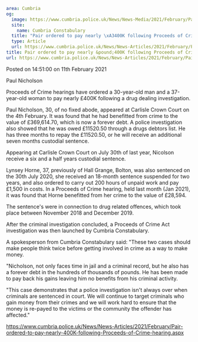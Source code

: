 ```yaml
area: Cumbria
og:
  image: https://www.cumbria.police.uk/News/News-Media/2021/February/Paul-Nicholsonjpg.jpg
  site:
    name: Cumbria Constabulary
  title: "Pair ordered to pay nearly \xA3400K following Proceeds of Crime hearing"
  type: Article
  url: https://www.cumbria.police.uk/News/News-Articles/2021/February/Pair-ordered-to-pay-nearly-400K-following-Proceeds-of-Crime-hearing.aspx
title: Pair ordered to pay nearly &pound;400K following Proceeds of Crime hearing Pair ordered to pay nearly &#163;400K following Proceeds of Crime hearing
url: https://www.cumbria.police.uk/News/News-Articles/2021/February/Pair-ordered-to-pay-nearly-400K-following-Proceeds-of-Crime-hearing.aspx
```

Posted on 14:51:00 on 11th February 2021

Paul Nicholson

Proceeds of Crime hearings have ordered a 30-year-old man and a 37-year-old woman to pay nearly £400K following a drug dealing investigation.

Paul Nicholson, 30, of no fixed abode, appeared at Carlisle Crown Court on the 4th February. It was found that he had benefitted from crime to the value of £369,614.70, which is now a forever debt. A police investigation also showed that he was owed £11520.50 through a drugs debtors list. He has three months to repay the £11520.50, or he will receive an additional seven months custodial sentence.

Appearing at Carlisle Crown Court on July 30th of last year, Nicolson receive a six and a half years custodial sentence.

Lynsey Horne, 37, previously of Hall Grange, Bolton, was also sentenced on the 30th July 2020, she received an 18-month sentence suspended for two years, and also ordered to carry out 200 hours of unpaid work and pay £1,500 in costs. In a Proceeds of Crime hearing, held last month (Jan 2021), it was found that Horne benefitted from her crime to the value of £28,594.

 The sentence's were in connection to drug related offences, which took place between November 2018 and December 2019.

After the criminal investigation concluded, a Proceeds of Crime Act investigation was then launched by Cumbria Constabulary.

A spokesperson from Cumbria Constabulary said: "These two cases should make people think twice before getting involved in crime as a way to make money.

"Nicholson, not only faces time in jail and a criminal record, but he also has a forever debt in the hundreds of thousands of pounds. He has been made to pay back his gains leaving him no benefits from his criminal activity.

"This case demonstrates that a police investigation isn't always over when criminals are sentenced in court. We will continue to target criminals who gain money from their crimes and we will work hard to ensure that the money is re-payed to the victims or the community the offender has affected."

https://www.cumbria.police.uk/News/News-Articles/2021/February/Pair-ordered-to-pay-nearly-400K-following-Proceeds-of-Crime-hearing.aspx
